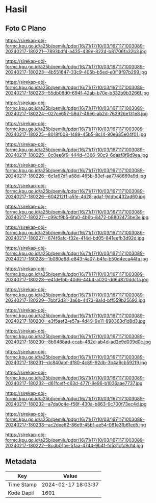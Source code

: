 # Hasil

## Foto C Plano

https://sirekap-obj-formc.kpu.go.id/a25b/pemilu/pdpr/16/71/17/10/03/1671171003089-20240217-180221--7893bdf4-a435-438e-8224-b81706fa32b3.jpg

https://sirekap-obj-formc.kpu.go.id/a25b/pemilu/pdpr/16/71/17/10/03/1671171003089-20240217-180223--4b551647-33c9-405b-b5ed-e0f19f97b299.jpg

https://sirekap-obj-formc.kpu.go.id/a25b/pemilu/pdpr/16/71/17/10/03/1671171003089-20240217-180223--55db08d0-694f-42ab-b70e-b332b9b3266f.jpg

https://sirekap-obj-formc.kpu.go.id/a25b/pemilu/pdpr/16/71/17/10/03/1671171003089-20240217-180224--027ce657-58d7-49e6-ab2d-763926e131e8.jpg

https://sirekap-obj-formc.kpu.go.id/a25b/pemilu/pdpr/16/71/17/10/03/1671171003089-20240217-180225--8018f008-1489-45b5-8c14-90e685e04f01.jpg

https://sirekap-obj-formc.kpu.go.id/a25b/pemilu/pdpr/16/71/17/10/03/1671171003089-20240217-180225--0c0ee6f9-444d-4366-90c9-6daaf8f9d9ea.jpg

https://sirekap-obj-formc.kpu.go.id/a25b/pemilu/pdpr/16/71/17/10/03/1671171003089-20240217-180226--6c1a67df-a58d-465b-83ef-aa7748669a9d.jpg

https://sirekap-obj-formc.kpu.go.id/a25b/pemilu/pdpr/16/71/17/10/03/1671171003089-20240217-180226--604212f1-a5fe-4d28-adaf-9ddbc432ad60.jpg

https://sirekap-obj-formc.kpu.go.id/a25b/pemilu/pdpr/16/71/17/10/03/1671171003089-20240217-180227--c99cf9b5-6fa0-4b6b-8472-b8802473be3e.jpg

https://sirekap-obj-formc.kpu.go.id/a25b/pemilu/pdpr/16/71/17/10/03/1671171003089-20240217-180227--674f6afc-f32e-414d-bd05-841eefb3d92d.jpg

https://sirekap-obj-formc.kpu.go.id/a25b/pemilu/pdpr/16/71/17/10/03/1671171003089-20240217-180228--1b080e68-e843-4a07-b4fe-b50d4eca44fa.jpg

https://sirekap-obj-formc.kpu.go.id/a25b/pemilu/pdpr/16/71/17/10/03/1671171003089-20240217-180228--e41de1bb-40d6-44b4-a020-dd6d820ddc1a.jpg

https://sirekap-obj-formc.kpu.go.id/a25b/pemilu/pdpr/16/71/17/10/03/1671171003089-20240217-180229--7bbf3d31-3a6b-4473-8a1d-bff559b25692.jpg

https://sirekap-obj-formc.kpu.go.id/a25b/pemilu/pdpr/16/71/17/10/03/1671171003089-20240217-180230--e3f5aef2-e57a-4d49-9e11-898363d1d8d3.jpg

https://sirekap-obj-formc.kpu.go.id/a25b/pemilu/pdpr/16/71/17/10/03/1671171003089-20240217-180230--8b9488ad-ccab-482d-ab4d-ad2e9d039d0c.jpg

https://sirekap-obj-formc.kpu.go.id/a25b/pemilu/pdpr/16/71/17/10/03/1671171003089-20240217-180231--dc840abf-df80-4c89-92db-3b4a6cb592f9.jpg

https://sirekap-obj-formc.kpu.go.id/a25b/pemilu/pdpr/16/71/17/10/03/1671171003089-20240217-180232--d61fceff-c63d-477f-9e96-b1036aae7737.jpg

https://sirekap-obj-formc.kpu.go.id/a25b/pemilu/pdpr/16/71/17/10/03/1671171003089-20240217-180232--a7da0c4e-f58f-430a-b863-9c700f73ec4d.jpg

https://sirekap-obj-formc.kpu.go.id/a25b/pemilu/pdpr/16/71/17/10/03/1671171003089-20240217-180233--ac2dee62-86e9-45bf-ae54-081e3fb6fed5.jpg

https://sirekap-obj-formc.kpu.go.id/a25b/pemilu/pdpr/16/71/17/10/03/1671171003089-20240217-180222--8cdb01be-51aa-4744-9b4f-fd531cfc9d14.jpg


## Metadata

| Key        | Value               |
| ---------- | ------------------- |
| Time Stamp | 2024-02-17 18:03:37 |
| Kode Dapil | 1601                |



